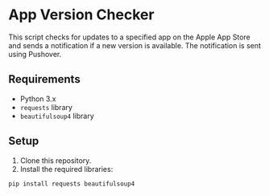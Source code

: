 # App Version Checker

This script checks for updates to a specified app on the Apple App Store and sends a notification if a new version is available. The notification is sent using Pushover.

## Requirements

- Python 3.x
- `requests` library
- `beautifulsoup4` library

## Setup

1. Clone this repository.
2. Install the required libraries:

```bash
pip install requests beautifulsoup4
